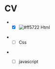 # CV
+ - [X] ![#ff5722](https://via.placeholder.com/12/ff5722/000000?text=+) Html 
- - [ ] Css
+ - [ ] javascript

